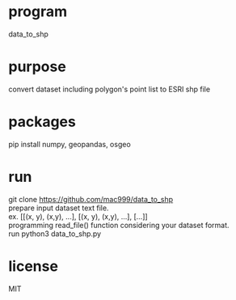 # program
data_to_shp

# purpose
convert dataset including polygon's point list to ESRI shp file

# packages
pip install numpy, geopandas, osgeo

# run
git clone https://github.com/mac999/data_to_shp </br>
prepare input dataset text file. </br>
  ex. [[(x, y), (x,y), ...], [(x, y), (x,y), ...], [...]]
</br>
programming read_file() function considering your dataset format. </br>
run python3 data_to_shp.py </br>

# license
MIT
